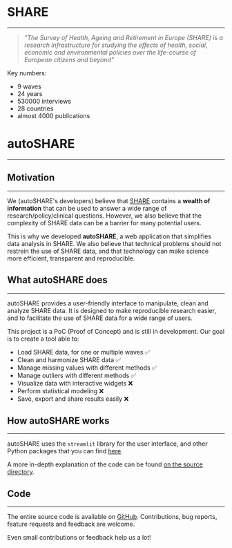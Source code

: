 
# SHARE
***

> *"The Survey of Health, Ageing and Retirement in Europe (SHARE) is a research infrastructure for studying the effects of health, social, economic and environmental policies over the life-course of European citizens and beyond"*

Key numbers:

- 9 waves
- 24 years
- 530000 interviews
- 28 countries
- almost 4000 publications

# autoSHARE
***

## Motivation
***

We (autoSHARE's developers) believe that [SHARE](https://share-eric.eu/) contains a **wealth of information** that can be used to answer a wide range of research/policy/clinical questions. However, we also believe that the complexity of SHARE data can be a barrier for many potential users.

This is why we developed **autoSHARE**, a web application that simplifies data analysis in SHARE. We also believe that technical problems should not restrein the use of SHARE data, and that technology can make science more efficient, transparent and reproducible.

## What autoSHARE does
***

autoSHARE provides a user-friendly interface to manipulate, clean and analyze SHARE data. It is designed to make reproducible research easier, and to facilitate the use of SHARE data for a wide range of users.

This project is a PoC (Proof of Concept) and is still in development. Our goal is to create a tool able to:

- Load SHARE data, for one or multiple waves ✅
- Clean and harmonize SHARE data ✅
- Manage missing values with different methods ✅
- Manage outliers with different methods ✅
- Visualize data with interactive widgets ❌
- Perform statistical modeling ❌
- Save, export and share results easily ❌

## How autoSHARE works
***

autoSHARE uses the `streamlit` library for the user interface, and other Python packages that you can find [here](https://github.com/JosephBARBIERDARNAL/autoSHARE/blob/main/requirements.txt).

A more in-depth explanation of the code can be found [on the source directory](source/index.md).

## Code
***

The entire source code is available on [GitHub](https://github.com/JosephBARBIERDARNAL/autoSHARE). Contributions, bug reports, feature requests and feedback are welcome.

Even small contributions or feedback help us a lot!
